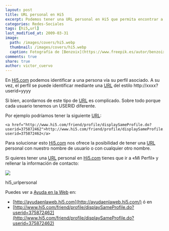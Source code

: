 ```yaml
---
layout: post
title: URL personal en Hi5
excerpt: Podemos tener una URL personal en Hi5 que permita encontrar a nuestros usuarios de forma sencilla.
categories: Redes-Sociales
tags: [hi5,url]
last_modified_at: 2009-03-31
image:
  path: /images/covers/hi5.webp
  thumbnail: /images/covers/hi5.webp
  caption: Fotografía de [Benzoix](https://www.freepik.es/autor/benzoix)
comments: true
share: true
author: victor_cuervo
---
```


En [Hi5.com](https://www.ayudaenlaweb.com/2008/12/08/que-es-hi5com/) podemos identificar a una persona vía su perfil asociado. A su vez, el perfil se puede identificar mediante una [URL](https://www.ayudaenlaweb.com/2008/11/30/que-es-la-url/) del estilo http://xxxx?userid=yyyy


Si bien, acordarnos de este tipo de [URL](https://www.ayudaenlaweb.com/2008/11/30/que-es-la-url/) es complicado. Sobre todo porque cada usuario tenemos un USERID diferente.


Por ejemplo podríamos tener la siguiente [URL](https://www.ayudaenlaweb.com/2008/11/30/que-es-la-url/):


```text
<a href="http://www.hi5.com/friend/profile/displaySameProfile.do?userid=375872462">http://www.hi5.com/friend/profile/displaySameProfile.do?userid=375872462</a>
```


Para solucionar esto [Hi5.com](https://www.ayudaenlaweb.com/2008/12/08/que-es-hi5com/) nos ofrece la posibilidad de tener una [URL](https://www.ayudaenlaweb.com/2008/11/30/que-es-la-url/) personal con nuestro nombre de usuario o con cualquier otro nombre.


Si quieres tener una [URL](https://www.ayudaenlaweb.com/2008/11/30/que-es-la-url/) personal en [Hi5.com](https://www.ayudaenlaweb.com/2008/12/08/que-es-hi5com/) tienes que ir a «Mi Perfil» y rellenar la información de contacto:


![](https://www.ayudaenlaweb.com/wp-content/uploads/2009/03/hi5_urlpersonal.png)


hi5_urlpersonal


Puedes ver a [Ayuda en la Web](https://www.ayudaenlaweb.com/) en:

- [http://ayudaenlaweb.hi5.com](http://ayudaenlaweb.hi5.com/) ó en
- [http://www.hi5.com/friend/profile/displaySameProfile.do?userid=375872462](http://www.hi5.com/friend/profile/displaySameProfile.do?userid=375872462)

